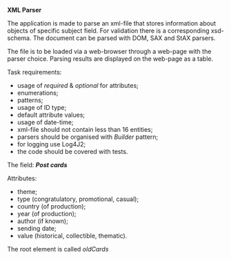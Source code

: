 **XML Parser**

The application is made to parse an xml-file that stores information about objects of specific subject field.
For validation there is a corresponding xsd-schema.
The document can be parsed with DOM, SAX and StAX parsers.
   
The file is to be loaded via a web-browser through a web-page with the parser choice.
Parsing results are displayed on the web-page as a table. 

Task requirements:
* usage of *required* & *optional* for attributes;
* enumerations;
* patterns;
* usage of ID type;
* default attribute values;
* usage of date-time;
* xml-file should not contain less than 16 entities;
* parsers should be organised with *Builder* pattern;
* for logging use Log4J2;
* the code should be covered with tests.

The field: ***Post cards***

Attributes:
* theme;
* type (congratulatory, promotional, casual);
* country (of production);
* year (of production);
* author (if known);
* sending date;
* value (historical, collectible, thematic).

The root element is called *oldCards*
